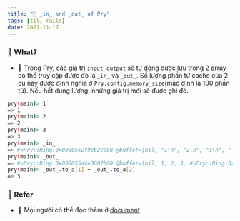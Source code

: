 ```yaml
---
title: "🌱 _in_ and _out_ of Pry"
tags: [til, rails]
date: 2022-11-17
---
```


### 🌿 What?
- 🌱 Trong Pry, các giá trị `input`, `output` sẽ tự động được lưu trong 2 array có thể truy cập được đó là `_in_` và `_out_`. Số lượng phần tử cache của 2 cu này được định nghĩa ở `Pry.config.memory_size`(mặc định là 100 phần tử). Nếu hết dung lượng, những giá trị mới sẽ được ghi đè.

```sh
pry(main)> 1
=> 1
pry(main)> 2
=> 2
pry(main)> 3
=> 3
pry(main)> _in_
=> #<Pry::Ring:0x0000562f98b2ce88 @buffer=[nil, "1\n", "2\n", "3\n", "_in_\n"], @count=5, @max_size=100, @mutex=#<Thread::Mutex:0x0000562f98b2ce60>>
pry(main)> _out_
=> #<Pry::Ring:0x000055d4e3002b80 @buffer=[nil, 1, 2, 3, #<Pry::Ring:0x000055d4e3002b80 ...>], @count=5, @max_size=100, @mutex=#<Thread::Mutex:0x000055d4e3002b58>>
pry(main)> _out_.to_a[1] + _out_.to_a[2]
=> 3
```

### 🌿 Refer
- 🌱 Mọi người có thể đọc thêm ở  [document](https://github.com/pry/pry/wiki/Special-Locals#the-input-and-output-cache)
